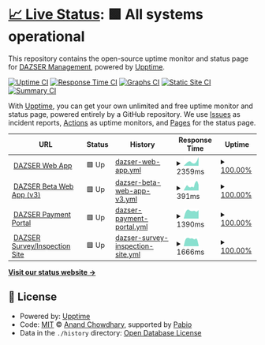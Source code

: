 # [📈 Live Status](https://dazser.github.io/status): <!--live status--> **🟩 All systems operational**

This repository contains the open-source uptime monitor and status page for [DAZSER Management](https://www.dazser.com), powered by [Upptime](https://github.com/upptime/upptime).

[![Uptime CI](https://github.com/dazser/status/workflows/Uptime%20CI/badge.svg)](https://github.com/dazser/status/actions?query=workflow%3A%22Uptime+CI%22)
[![Response Time CI](https://github.com/dazser/status/workflows/Response%20Time%20CI/badge.svg)](https://github.com/dazser/status/actions?query=workflow%3A%22Response+Time+CI%22)
[![Graphs CI](https://github.com/dazser/status/workflows/Graphs%20CI/badge.svg)](https://github.com/dazser/status/actions?query=workflow%3A%22Graphs+CI%22)
[![Static Site CI](https://github.com/dazser/status/workflows/Static%20Site%20CI/badge.svg)](https://github.com/dazser/status/actions?query=workflow%3A%22Static+Site+CI%22)
[![Summary CI](https://github.com/dazser/status/workflows/Summary%20CI/badge.svg)](https://github.com/dazser/status/actions?query=workflow%3A%22Summary+CI%22)

With [Upptime](https://upptime.js.org), you can get your own unlimited and free uptime monitor and status page, powered entirely by a GitHub repository. We use [Issues](https://github.com/dazser/status/issues) as incident reports, [Actions](https://github.com/dazser/status/actions) as uptime monitors, and [Pages](https://dazser.github.io/status) for the status page.

<!--start: status pages-->
<!-- This summary is generated by Upptime (https://github.com/upptime/upptime) -->
<!-- Do not edit this manually, your changes will be overwritten -->
<!-- prettier-ignore -->
| URL | Status | History | Response Time | Uptime |
| --- | ------ | ------- | ------------- | ------ |
| <img alt="" src="https://icons.duckduckgo.com/ip3/www.dazser.net.ico" height="13"> [DAZSER Web App](https://www.dazser.net) | 🟩 Up | [dazser-web-app.yml](https://github.com/DAZSER/status/commits/HEAD/history/dazser-web-app.yml) | <details><summary><img alt="Response time graph" src="./graphs/dazser-web-app/response-time-week.png" height="20"> 2359ms</summary><br><a href="https://dazser.github.io/status/history/dazser-web-app"><img alt="Response time 1351" src="https://img.shields.io/endpoint?url=https%3A%2F%2Fraw.githubusercontent.com%2FDAZSER%2Fstatus%2FHEAD%2Fapi%2Fdazser-web-app%2Fresponse-time.json"></a><br><a href="https://dazser.github.io/status/history/dazser-web-app"><img alt="24-hour response time 5142" src="https://img.shields.io/endpoint?url=https%3A%2F%2Fraw.githubusercontent.com%2FDAZSER%2Fstatus%2FHEAD%2Fapi%2Fdazser-web-app%2Fresponse-time-day.json"></a><br><a href="https://dazser.github.io/status/history/dazser-web-app"><img alt="7-day response time 2359" src="https://img.shields.io/endpoint?url=https%3A%2F%2Fraw.githubusercontent.com%2FDAZSER%2Fstatus%2FHEAD%2Fapi%2Fdazser-web-app%2Fresponse-time-week.json"></a><br><a href="https://dazser.github.io/status/history/dazser-web-app"><img alt="30-day response time 2889" src="https://img.shields.io/endpoint?url=https%3A%2F%2Fraw.githubusercontent.com%2FDAZSER%2Fstatus%2FHEAD%2Fapi%2Fdazser-web-app%2Fresponse-time-month.json"></a><br><a href="https://dazser.github.io/status/history/dazser-web-app"><img alt="1-year response time 1375" src="https://img.shields.io/endpoint?url=https%3A%2F%2Fraw.githubusercontent.com%2FDAZSER%2Fstatus%2FHEAD%2Fapi%2Fdazser-web-app%2Fresponse-time-year.json"></a></details> | <details><summary><a href="https://dazser.github.io/status/history/dazser-web-app">100.00%</a></summary><a href="https://dazser.github.io/status/history/dazser-web-app"><img alt="All-time uptime 99.52%" src="https://img.shields.io/endpoint?url=https%3A%2F%2Fraw.githubusercontent.com%2FDAZSER%2Fstatus%2FHEAD%2Fapi%2Fdazser-web-app%2Fuptime.json"></a><br><a href="https://dazser.github.io/status/history/dazser-web-app"><img alt="24-hour uptime 100.00%" src="https://img.shields.io/endpoint?url=https%3A%2F%2Fraw.githubusercontent.com%2FDAZSER%2Fstatus%2FHEAD%2Fapi%2Fdazser-web-app%2Fuptime-day.json"></a><br><a href="https://dazser.github.io/status/history/dazser-web-app"><img alt="7-day uptime 100.00%" src="https://img.shields.io/endpoint?url=https%3A%2F%2Fraw.githubusercontent.com%2FDAZSER%2Fstatus%2FHEAD%2Fapi%2Fdazser-web-app%2Fuptime-week.json"></a><br><a href="https://dazser.github.io/status/history/dazser-web-app"><img alt="30-day uptime 99.86%" src="https://img.shields.io/endpoint?url=https%3A%2F%2Fraw.githubusercontent.com%2FDAZSER%2Fstatus%2FHEAD%2Fapi%2Fdazser-web-app%2Fuptime-month.json"></a><br><a href="https://dazser.github.io/status/history/dazser-web-app"><img alt="1-year uptime 99.59%" src="https://img.shields.io/endpoint?url=https%3A%2F%2Fraw.githubusercontent.com%2FDAZSER%2Fstatus%2FHEAD%2Fapi%2Fdazser-web-app%2Fuptime-year.json"></a></details>
| <img alt="" src="https://icons.duckduckgo.com/ip3/beta.dazser.net.ico" height="13"> [DAZSER Beta Web App (v3)](https://beta.dazser.net) | 🟩 Up | [dazser-beta-web-app-v3.yml](https://github.com/DAZSER/status/commits/HEAD/history/dazser-beta-web-app-v3.yml) | <details><summary><img alt="Response time graph" src="./graphs/dazser-beta-web-app-v3/response-time-week.png" height="20"> 391ms</summary><br><a href="https://dazser.github.io/status/history/dazser-beta-web-app-v3"><img alt="Response time 920" src="https://img.shields.io/endpoint?url=https%3A%2F%2Fraw.githubusercontent.com%2FDAZSER%2Fstatus%2FHEAD%2Fapi%2Fdazser-beta-web-app-v3%2Fresponse-time.json"></a><br><a href="https://dazser.github.io/status/history/dazser-beta-web-app-v3"><img alt="24-hour response time 443" src="https://img.shields.io/endpoint?url=https%3A%2F%2Fraw.githubusercontent.com%2FDAZSER%2Fstatus%2FHEAD%2Fapi%2Fdazser-beta-web-app-v3%2Fresponse-time-day.json"></a><br><a href="https://dazser.github.io/status/history/dazser-beta-web-app-v3"><img alt="7-day response time 391" src="https://img.shields.io/endpoint?url=https%3A%2F%2Fraw.githubusercontent.com%2FDAZSER%2Fstatus%2FHEAD%2Fapi%2Fdazser-beta-web-app-v3%2Fresponse-time-week.json"></a><br><a href="https://dazser.github.io/status/history/dazser-beta-web-app-v3"><img alt="30-day response time 382" src="https://img.shields.io/endpoint?url=https%3A%2F%2Fraw.githubusercontent.com%2FDAZSER%2Fstatus%2FHEAD%2Fapi%2Fdazser-beta-web-app-v3%2Fresponse-time-month.json"></a><br><a href="https://dazser.github.io/status/history/dazser-beta-web-app-v3"><img alt="1-year response time 906" src="https://img.shields.io/endpoint?url=https%3A%2F%2Fraw.githubusercontent.com%2FDAZSER%2Fstatus%2FHEAD%2Fapi%2Fdazser-beta-web-app-v3%2Fresponse-time-year.json"></a></details> | <details><summary><a href="https://dazser.github.io/status/history/dazser-beta-web-app-v3">100.00%</a></summary><a href="https://dazser.github.io/status/history/dazser-beta-web-app-v3"><img alt="All-time uptime 99.95%" src="https://img.shields.io/endpoint?url=https%3A%2F%2Fraw.githubusercontent.com%2FDAZSER%2Fstatus%2FHEAD%2Fapi%2Fdazser-beta-web-app-v3%2Fuptime.json"></a><br><a href="https://dazser.github.io/status/history/dazser-beta-web-app-v3"><img alt="24-hour uptime 100.00%" src="https://img.shields.io/endpoint?url=https%3A%2F%2Fraw.githubusercontent.com%2FDAZSER%2Fstatus%2FHEAD%2Fapi%2Fdazser-beta-web-app-v3%2Fuptime-day.json"></a><br><a href="https://dazser.github.io/status/history/dazser-beta-web-app-v3"><img alt="7-day uptime 100.00%" src="https://img.shields.io/endpoint?url=https%3A%2F%2Fraw.githubusercontent.com%2FDAZSER%2Fstatus%2FHEAD%2Fapi%2Fdazser-beta-web-app-v3%2Fuptime-week.json"></a><br><a href="https://dazser.github.io/status/history/dazser-beta-web-app-v3"><img alt="30-day uptime 99.96%" src="https://img.shields.io/endpoint?url=https%3A%2F%2Fraw.githubusercontent.com%2FDAZSER%2Fstatus%2FHEAD%2Fapi%2Fdazser-beta-web-app-v3%2Fuptime-month.json"></a><br><a href="https://dazser.github.io/status/history/dazser-beta-web-app-v3"><img alt="1-year uptime 99.95%" src="https://img.shields.io/endpoint?url=https%3A%2F%2Fraw.githubusercontent.com%2FDAZSER%2Fstatus%2FHEAD%2Fapi%2Fdazser-beta-web-app-v3%2Fuptime-year.json"></a></details>
| <img alt="" src="https://icons.duckduckgo.com/ip3/pay.dazser.com.ico" height="13"> [DAZSER Payment Portal](https://pay.dazser.com) | 🟩 Up | [dazser-payment-portal.yml](https://github.com/DAZSER/status/commits/HEAD/history/dazser-payment-portal.yml) | <details><summary><img alt="Response time graph" src="./graphs/dazser-payment-portal/response-time-week.png" height="20"> 1390ms</summary><br><a href="https://dazser.github.io/status/history/dazser-payment-portal"><img alt="Response time 1032" src="https://img.shields.io/endpoint?url=https%3A%2F%2Fraw.githubusercontent.com%2FDAZSER%2Fstatus%2FHEAD%2Fapi%2Fdazser-payment-portal%2Fresponse-time.json"></a><br><a href="https://dazser.github.io/status/history/dazser-payment-portal"><img alt="24-hour response time 1515" src="https://img.shields.io/endpoint?url=https%3A%2F%2Fraw.githubusercontent.com%2FDAZSER%2Fstatus%2FHEAD%2Fapi%2Fdazser-payment-portal%2Fresponse-time-day.json"></a><br><a href="https://dazser.github.io/status/history/dazser-payment-portal"><img alt="7-day response time 1390" src="https://img.shields.io/endpoint?url=https%3A%2F%2Fraw.githubusercontent.com%2FDAZSER%2Fstatus%2FHEAD%2Fapi%2Fdazser-payment-portal%2Fresponse-time-week.json"></a><br><a href="https://dazser.github.io/status/history/dazser-payment-portal"><img alt="30-day response time 977" src="https://img.shields.io/endpoint?url=https%3A%2F%2Fraw.githubusercontent.com%2FDAZSER%2Fstatus%2FHEAD%2Fapi%2Fdazser-payment-portal%2Fresponse-time-month.json"></a><br><a href="https://dazser.github.io/status/history/dazser-payment-portal"><img alt="1-year response time 1024" src="https://img.shields.io/endpoint?url=https%3A%2F%2Fraw.githubusercontent.com%2FDAZSER%2Fstatus%2FHEAD%2Fapi%2Fdazser-payment-portal%2Fresponse-time-year.json"></a></details> | <details><summary><a href="https://dazser.github.io/status/history/dazser-payment-portal">100.00%</a></summary><a href="https://dazser.github.io/status/history/dazser-payment-portal"><img alt="All-time uptime 100.00%" src="https://img.shields.io/endpoint?url=https%3A%2F%2Fraw.githubusercontent.com%2FDAZSER%2Fstatus%2FHEAD%2Fapi%2Fdazser-payment-portal%2Fuptime.json"></a><br><a href="https://dazser.github.io/status/history/dazser-payment-portal"><img alt="24-hour uptime 100.00%" src="https://img.shields.io/endpoint?url=https%3A%2F%2Fraw.githubusercontent.com%2FDAZSER%2Fstatus%2FHEAD%2Fapi%2Fdazser-payment-portal%2Fuptime-day.json"></a><br><a href="https://dazser.github.io/status/history/dazser-payment-portal"><img alt="7-day uptime 100.00%" src="https://img.shields.io/endpoint?url=https%3A%2F%2Fraw.githubusercontent.com%2FDAZSER%2Fstatus%2FHEAD%2Fapi%2Fdazser-payment-portal%2Fuptime-week.json"></a><br><a href="https://dazser.github.io/status/history/dazser-payment-portal"><img alt="30-day uptime 100.00%" src="https://img.shields.io/endpoint?url=https%3A%2F%2Fraw.githubusercontent.com%2FDAZSER%2Fstatus%2FHEAD%2Fapi%2Fdazser-payment-portal%2Fuptime-month.json"></a><br><a href="https://dazser.github.io/status/history/dazser-payment-portal"><img alt="1-year uptime 100.00%" src="https://img.shields.io/endpoint?url=https%3A%2F%2Fraw.githubusercontent.com%2FDAZSER%2Fstatus%2FHEAD%2Fapi%2Fdazser-payment-portal%2Fuptime-year.json"></a></details>
| <img alt="" src="https://icons.duckduckgo.com/ip3/survey.dazser.net.ico" height="13"> [DAZSER Survey/Inspection Site](https://survey.dazser.net/tampa) | 🟩 Up | [dazser-survey-inspection-site.yml](https://github.com/DAZSER/status/commits/HEAD/history/dazser-survey-inspection-site.yml) | <details><summary><img alt="Response time graph" src="./graphs/dazser-survey-inspection-site/response-time-week.png" height="20"> 1666ms</summary><br><a href="https://dazser.github.io/status/history/dazser-survey-inspection-site"><img alt="Response time 1417" src="https://img.shields.io/endpoint?url=https%3A%2F%2Fraw.githubusercontent.com%2FDAZSER%2Fstatus%2FHEAD%2Fapi%2Fdazser-survey-inspection-site%2Fresponse-time.json"></a><br><a href="https://dazser.github.io/status/history/dazser-survey-inspection-site"><img alt="24-hour response time 250" src="https://img.shields.io/endpoint?url=https%3A%2F%2Fraw.githubusercontent.com%2FDAZSER%2Fstatus%2FHEAD%2Fapi%2Fdazser-survey-inspection-site%2Fresponse-time-day.json"></a><br><a href="https://dazser.github.io/status/history/dazser-survey-inspection-site"><img alt="7-day response time 1666" src="https://img.shields.io/endpoint?url=https%3A%2F%2Fraw.githubusercontent.com%2FDAZSER%2Fstatus%2FHEAD%2Fapi%2Fdazser-survey-inspection-site%2Fresponse-time-week.json"></a><br><a href="https://dazser.github.io/status/history/dazser-survey-inspection-site"><img alt="30-day response time 1414" src="https://img.shields.io/endpoint?url=https%3A%2F%2Fraw.githubusercontent.com%2FDAZSER%2Fstatus%2FHEAD%2Fapi%2Fdazser-survey-inspection-site%2Fresponse-time-month.json"></a><br><a href="https://dazser.github.io/status/history/dazser-survey-inspection-site"><img alt="1-year response time 1425" src="https://img.shields.io/endpoint?url=https%3A%2F%2Fraw.githubusercontent.com%2FDAZSER%2Fstatus%2FHEAD%2Fapi%2Fdazser-survey-inspection-site%2Fresponse-time-year.json"></a></details> | <details><summary><a href="https://dazser.github.io/status/history/dazser-survey-inspection-site">100.00%</a></summary><a href="https://dazser.github.io/status/history/dazser-survey-inspection-site"><img alt="All-time uptime 100.00%" src="https://img.shields.io/endpoint?url=https%3A%2F%2Fraw.githubusercontent.com%2FDAZSER%2Fstatus%2FHEAD%2Fapi%2Fdazser-survey-inspection-site%2Fuptime.json"></a><br><a href="https://dazser.github.io/status/history/dazser-survey-inspection-site"><img alt="24-hour uptime 100.00%" src="https://img.shields.io/endpoint?url=https%3A%2F%2Fraw.githubusercontent.com%2FDAZSER%2Fstatus%2FHEAD%2Fapi%2Fdazser-survey-inspection-site%2Fuptime-day.json"></a><br><a href="https://dazser.github.io/status/history/dazser-survey-inspection-site"><img alt="7-day uptime 100.00%" src="https://img.shields.io/endpoint?url=https%3A%2F%2Fraw.githubusercontent.com%2FDAZSER%2Fstatus%2FHEAD%2Fapi%2Fdazser-survey-inspection-site%2Fuptime-week.json"></a><br><a href="https://dazser.github.io/status/history/dazser-survey-inspection-site"><img alt="30-day uptime 100.00%" src="https://img.shields.io/endpoint?url=https%3A%2F%2Fraw.githubusercontent.com%2FDAZSER%2Fstatus%2FHEAD%2Fapi%2Fdazser-survey-inspection-site%2Fuptime-month.json"></a><br><a href="https://dazser.github.io/status/history/dazser-survey-inspection-site"><img alt="1-year uptime 100.00%" src="https://img.shields.io/endpoint?url=https%3A%2F%2Fraw.githubusercontent.com%2FDAZSER%2Fstatus%2FHEAD%2Fapi%2Fdazser-survey-inspection-site%2Fuptime-year.json"></a></details>

<!--end: status pages-->

[**Visit our status website →**](https://dazser.github.io/status)

## 📄 License

- Powered by: [Upptime](https://github.com/upptime/upptime)
- Code: [MIT](./LICENSE) © [Anand Chowdhary](https://anandchowdhary.com), supported by [Pabio](https://pabio.com)
- Data in the `./history` directory: [Open Database License](https://opendatacommons.org/licenses/odbl/1-0/)
